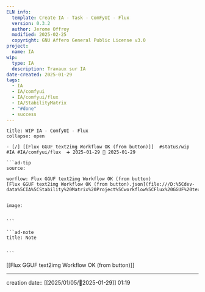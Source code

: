 ```yaml
---
ELN info:
  template: Create IA - Task - ComFyUI - Flux
  version: 0.3.2
  author: Jerome Offroy
  modified: 2025-02-25
  copyright: GNU Affero General Public License v3.0
project:
  name: IA
wip:
  type: IA
  description: Travaux sur IA
date-created: 2025-01-29
tags:
  - IA
  - IA/comfyui
  - IA/comfyui/flux
  - IA/StabilityMatrix
  - "#done"
  - success
---
```


`````ad-example
title: WIP IA - ComfyUI - Flux
collapse: open

- [/] [[Flux GGUF text2img Workflow OK (from button)]]  #status/wip #IA #IA/comfyui/flux  ➕ 2025-01-29 🛫 2025-01-29

```ad-tip
source:

worflow: Flux GGUF text2img Workflow OK (from button)
[Flux GGUF text2img Workflow OK (from button).json](file:///D:%5Cdev-data%5CIA%5CStability%20Matrix%20Project%5Cworkflow%5CFlux%20GGUF%20text2img%20Workflow%20OK%20(from%20button).json)


image:


```

```ad-note
title: Note


```

`````

[[Flux GGUF text2img Workflow OK (from button)]]

---
creation date:: [[2025/01/05/📒2025-01-29]]  01:19



